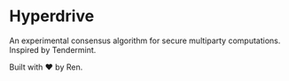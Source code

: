 # Hyperdrive

An experimental consensus algorithm for secure multiparty computations. Inspired by Tendermint.

Built with ❤ by Ren.

